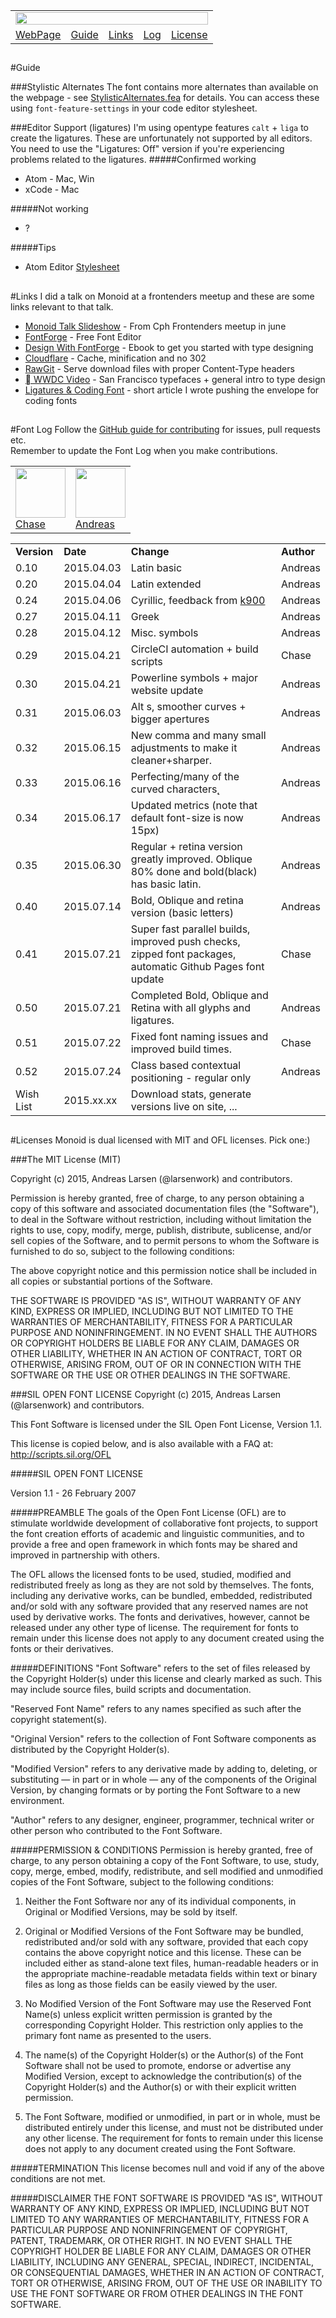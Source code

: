 <table>
    <tr>
        <td colspan="6"><img width="100%" src="https://github.com/andreaslarsen/monoid/raw/master/Utilities/Images/Monoid1.png" /></td>
    </tr>
    <tr>
        <td><a href="http://larsenwork.com/monoid/">WebPage</a></td>
        <td><a href="#guide">Guide</a></td>
        <td><a href="#links">Links</a></td>
        <td><a href="#font_log">Log</a></td>
        <td><a href="#license">License</a></td>
    </tr>
</table>

<a name="guide"></a>
------
#Guide

###Stylistic Alternates
The font contains more alternates than available on the webpage - see [StylisticAlternates.fea](https://github.com/larsenwork/monoid/blob/master/Utilities/StylisticAlternates.fea) for details. You can access these using `font-feature-settings` in your code editor stylesheet.

###Editor Support (ligatures)
I'm using opentype features `calt` + `liga` to create the ligatures. These are unfortunately not supported by all editors. You need to use the "Ligatures: Off" version if you're experiencing problems related to the ligatures.
#####Confirmed working
* Atom - Mac, Win
* xCode - Mac

#####Not working
* ?

#####Tips
* Atom Editor [Stylesheet](https://gist.github.com/larsenwork/255432b5101093fb07bc)


<a name="links"></a>
------
#Links
I did a talk on Monoid at a frontenders meetup and these are some links relevant to that talk.

* [Monoid Talk Slideshow](https://www.youtube.com/watch?v=hdld21mlzbY) - From Cph Frontenders meetup in june
* [FontForge](https://fontforge.github.io) - Free Font Editor
* [Design With FontForge](https://designwithfontforge.com) - Ebook to get you started with type designing
* [Cloudflare](https://cloudflare.com) - Cache, minification and no 302
* [RawGit](https://rawgit.com) - Serve download files with proper Content-Type headers
* [ WWDC Video](https://developer.apple.com/videos/wwdc/2015/?id=804) - San Francisco typefaces + general intro to type design
* [Ligatures & Coding Font](https://medium.com/@larsenwork/ligatures-coding-fonts-5375ab47ef8e) - short article I wrote pushing the envelope for coding fonts


<a name="font_log"></a>
------
#Font Log
Follow the [GitHub guide for contributing](https://guides.github.com/activities/contributing-to-open-source/#contributing) for issues, pull requests etc.<br>
Remember to update the Font Log when you make contributions.
<table>
    <tr>
        <td><a href="https://github.com/chase"><img src="https://avatars1.githubusercontent.com/u/5411?v=3&s=460" height="80" /><br>Chase</td>
        <td><a href="https://twitter.com/andreaslarsendk"><img src="https://avatars2.githubusercontent.com/u/3859425?v=3&s=460" height="80" /><br>Andreas</td>
    </tr>
</table>
<table>
    <tr>
        <td><b>Version</b></td>
        <td><b>Date</b></td>
        <td><b>Change</b></td>
        <td><b>Author</b></td>
    </tr>
    <tr>
        <td>0.10</td>
        <td>2015.04.03</td>
        <td>Latin basic</td>
        <td>Andreas</td>
    </tr>
    <tr>
        <td>0.20</td>
        <td>2015.04.04</td>
        <td>Latin extended</td>
        <td>Andreas</td>
    </tr>
    <tr>
        <td>0.24</td>
        <td>2015.04.06</td>
        <td>Cyrillic, feedback from <a href="https://github.com/K900">k900</a></td>
        <td>Andreas</td>
    </tr>
    <tr>
        <td>0.27</td>
        <td>2015.04.11</td>
        <td>Greek</td>
        <td>Andreas</td>
    </tr>
    <tr>
        <td>0.28</td>
        <td>2015.04.12</td>
        <td>Misc. symbols</td>
        <td>Andreas</td>
    </tr>
    <tr>
        <td>0.29</td>
        <td>2015.04.21</td>
        <td>CircleCI automation + build scripts</td>
        <td>Chase</td>
    </tr>
    <tr>
        <td>0.30</td>
        <td>2015.04.21</td>
        <td>Powerline symbols + major website update</td>
        <td>Andreas</td>
    </tr>
    <tr>
        <td>0.31</td>
        <td>2015.06.03</td>
        <td>Alt s, smoother curves + bigger apertures</td>
        <td>Andreas</td>
    </tr>
    <tr>
        <td>0.32</td>
        <td>2015.06.15</td>
        <td>New comma and many small adjustments to make it cleaner+sharper.</td>
        <td>Andreas</td>
    </tr>
    <tr>
        <td>0.33</td>
        <td>2015.06.16</td>
        <td>Perfecting/many of the curved characters˛</td>
        <td>Andreas</td>
    </tr>
    <tr>
        <td>0.34</td>
        <td>2015.06.17</td>
        <td>Updated metrics (note that default font-size is now 15px)</td>
        <td>Andreas</td>
    </tr>
    <tr>
        <td>0.35</td>
        <td>2015.06.30</td>
        <td>Regular + retina version greatly improved. Oblique 80% done and bold(black) has basic latin.</td>
        <td>Andreas</td>
    </tr>
    <tr>
        <td>0.40</td>
        <td>2015.07.14</td>
        <td>Bold, Oblique and retina version (basic letters)</td>
        <td>Andreas</td>
    </tr>
    <tr>
        <td>0.41</td>
        <td>2015.07.21</td>
        <td>Super fast parallel builds, improved push checks, zipped font packages, automatic Github Pages font update</td>
        <td>Chase</td>
    </tr>
    <tr>
        <td>0.50</td>
        <td>2015.07.21</td>
        <td>Completed Bold, Oblique and Retina with all glyphs and ligatures.</td>
        <td>Andreas</td>
    </tr>
    <tr>
        <td>0.51</td>
        <td>2015.07.22</td>
        <td>Fixed font naming issues and improved build times.</td>
        <td>Chase</td>
    </tr>
    <tr>
        <td>0.52</td>
        <td>2015.07.24</td>
        <td>Class based contextual positioning - regular only</td>
        <td>Andreas</td>
    </tr>
    <tr>
        <td>Wish List</td>
        <td>2015.xx.xx</td>
        <td>Download stats, generate versions live on site, ...</td>
        <td></td>
    </tr>
</table>

<a name="license"></a>
------
#Licenses
Monoid is dual licensed with MIT and OFL licenses. Pick one:)

###The MIT License (MIT)

Copyright (c) 2015, Andreas Larsen (@larsenwork) and contributors.

Permission is hereby granted, free of charge, to any person obtaining a copy
of this software and associated documentation files (the "Software"), to deal
in the Software without restriction, including without limitation the rights
to use, copy, modify, merge, publish, distribute, sublicense, and/or sell
copies of the Software, and to permit persons to whom the Software is
furnished to do so, subject to the following conditions:

The above copyright notice and this permission notice shall be included in all
copies or substantial portions of the Software.

THE SOFTWARE IS PROVIDED "AS IS", WITHOUT WARRANTY OF ANY KIND, EXPRESS OR
IMPLIED, INCLUDING BUT NOT LIMITED TO THE WARRANTIES OF MERCHANTABILITY,
FITNESS FOR A PARTICULAR PURPOSE AND NONINFRINGEMENT. IN NO EVENT SHALL THE
AUTHORS OR COPYRIGHT HOLDERS BE LIABLE FOR ANY CLAIM, DAMAGES OR OTHER
LIABILITY, WHETHER IN AN ACTION OF CONTRACT, TORT OR OTHERWISE, ARISING FROM,
OUT OF OR IN CONNECTION WITH THE SOFTWARE OR THE USE OR OTHER DEALINGS IN THE
SOFTWARE.

###SIL OPEN FONT LICENSE
Copyright (c) 2015, Andreas Larsen (@larsenwork) and contributors.

This Font Software is licensed under the SIL Open Font License, Version 1.1.

This license is copied below, and is also available with a FAQ at: http://scripts.sil.org/OFL

#####SIL OPEN FONT LICENSE

Version 1.1 - 26 February 2007

#####PREAMBLE
The goals of the Open Font License (OFL) are to stimulate worldwide
development of collaborative font projects, to support the font creation
efforts of academic and linguistic communities, and to provide a free and
open framework in which fonts may be shared and improved in partnership
with others.

The OFL allows the licensed fonts to be used, studied, modified and
redistributed freely as long as they are not sold by themselves. The
fonts, including any derivative works, can be bundled, embedded,
redistributed and/or sold with any software provided that any reserved
names are not used by derivative works. The fonts and derivatives,
however, cannot be released under any other type of license. The
requirement for fonts to remain under this license does not apply
to any document created using the fonts or their derivatives.

#####DEFINITIONS
"Font Software" refers to the set of files released by the Copyright
Holder(s) under this license and clearly marked as such. This may
include source files, build scripts and documentation.

"Reserved Font Name" refers to any names specified as such after the
copyright statement(s).

"Original Version" refers to the collection of Font Software components as
distributed by the Copyright Holder(s).

"Modified Version" refers to any derivative made by adding to, deleting,
or substituting — in part or in whole — any of the components of the
Original Version, by changing formats or by porting the Font Software to a
new environment.

"Author" refers to any designer, engineer, programmer, technical
writer or other person who contributed to the Font Software.

#####PERMISSION & CONDITIONS
Permission is hereby granted, free of charge, to any person obtaining
a copy of the Font Software, to use, study, copy, merge, embed, modify,
redistribute, and sell modified and unmodified copies of the Font
Software, subject to the following conditions:

1) Neither the Font Software nor any of its individual components,
in Original or Modified Versions, may be sold by itself.

2) Original or Modified Versions of the Font Software may be bundled,
redistributed and/or sold with any software, provided that each copy
contains the above copyright notice and this license. These can be
included either as stand-alone text files, human-readable headers or
in the appropriate machine-readable metadata fields within text or
binary files as long as those fields can be easily viewed by the user.

3) No Modified Version of the Font Software may use the Reserved Font
Name(s) unless explicit written permission is granted by the corresponding
Copyright Holder. This restriction only applies to the primary font name as
presented to the users.

4) The name(s) of the Copyright Holder(s) or the Author(s) of the Font
Software shall not be used to promote, endorse or advertise any
Modified Version, except to acknowledge the contribution(s) of the
Copyright Holder(s) and the Author(s) or with their explicit written
permission.

5) The Font Software, modified or unmodified, in part or in whole,
must be distributed entirely under this license, and must not be
distributed under any other license. The requirement for fonts to
remain under this license does not apply to any document created
using the Font Software.

#####TERMINATION
This license becomes null and void if any of the above conditions are
not met.

#####DISCLAIMER
THE FONT SOFTWARE IS PROVIDED "AS IS", WITHOUT WARRANTY OF ANY KIND,
EXPRESS OR IMPLIED, INCLUDING BUT NOT LIMITED TO ANY WARRANTIES OF
MERCHANTABILITY, FITNESS FOR A PARTICULAR PURPOSE AND NONINFRINGEMENT
OF COPYRIGHT, PATENT, TRADEMARK, OR OTHER RIGHT. IN NO EVENT SHALL THE
COPYRIGHT HOLDER BE LIABLE FOR ANY CLAIM, DAMAGES OR OTHER LIABILITY,
INCLUDING ANY GENERAL, SPECIAL, INDIRECT, INCIDENTAL, OR CONSEQUENTIAL
DAMAGES, WHETHER IN AN ACTION OF CONTRACT, TORT OR OTHERWISE, ARISING
FROM, OUT OF THE USE OR INABILITY TO USE THE FONT SOFTWARE OR FROM
OTHER DEALINGS IN THE FONT SOFTWARE.
